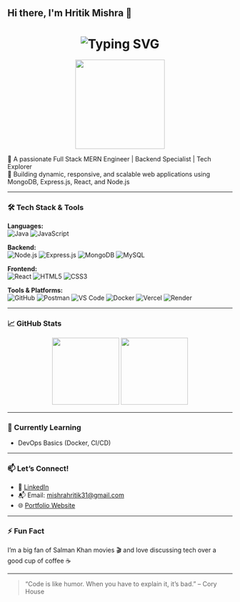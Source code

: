 ## Hi there, I'm Hritik Mishra 👋

<h1 align="center">
  <img src="https://readme-typing-svg.demolab.com?font=Fira+Code&size=28&pause=1000&center=true&vCenter=true&width=500&lines=Hi+%F0%9F%91%8B%2C+I'm+Hritik+Mishra!;Full+Stack+(MERN)+Developer" alt="Typing SVG" />
</h1>


<p align="center">
  <img src="https://media.giphy.com/media/du3J3cXyzhj75IOgvA/giphy.gif" width="200" />
</p>


🚀 A passionate Full Stack MERN Engineer | Backend Specialist | Tech Explorer  
🎯 Building dynamic, responsive, and scalable web applications using MongoDB, Express.js, React, and Node.js  


---

### 🛠️ Tech Stack & Tools

**Languages:**  
![Java](https://img.shields.io/badge/Java-ED8B00?style=flat&logo=java&logoColor=white)
![JavaScript](https://img.shields.io/badge/JavaScript-F7DF1E?style=flat&logo=javascript&logoColor=black)

**Backend:**  
![Node.js](https://img.shields.io/badge/Node.js-339933?style=flat&logo=node.js&logoColor=white)
![Express.js](https://img.shields.io/badge/Express.js-000000?style=flat&logo=express&logoColor=white)
![MongoDB](https://img.shields.io/badge/MongoDB-4EA94B?style=flat&logo=mongodb&logoColor=white)
![MySQL](https://img.shields.io/badge/MySQL-00758F?style=flat&logo=mysql&logoColor=white)

**Frontend:**  
![React](https://img.shields.io/badge/React-20232A?style=flat&logo=react&logoColor=61DAFB)
![HTML5](https://img.shields.io/badge/HTML5-E34F26?style=flat&logo=html5&logoColor=white)
![CSS3](https://img.shields.io/badge/CSS3-1572B6?style=flat&logo=css3&logoColor=white)

**Tools & Platforms:**  
![GitHub](https://img.shields.io/badge/GitHub-181717?style=flat&logo=github&logoColor=white)
![Postman](https://img.shields.io/badge/Postman-FF6C37?style=flat&logo=postman&logoColor=white)
![VS Code](https://img.shields.io/badge/VS_Code-007ACC?style=flat&logo=visual-studio-code&logoColor=white)
![Docker](https://img.shields.io/badge/Docker-2496ED?style=flat&logo=docker&logoColor=white)
![Vercel](https://img.shields.io/badge/Vercel-000000?style=flat&logo=vercel&logoColor=white)
![Render](https://img.shields.io/badge/Render-46E3B7?style=flat&logo=render&logoColor=white)


---

### 📈 GitHub Stats

<p align="center">
  <img src="https://github-readme-stats.vercel.app/api?username=hritik4096&show_icons=true&theme=radical" height="150"/>
  <img src="https://github-readme-streak-stats.herokuapp.com/?user=hritik4096&theme=radical" height="150"/>
</p>

---

### 🌱 Currently Learning

- DevOps Basics (Docker, CI/CD)

---

### 📫 Let’s Connect!

- 💼 [LinkedIn](https://www.linkedin.com/in/hritik-mishra-02955922a/)
- 📬 Email: mishrahritik31@gmail.com
- 🌐 [Portfolio Website](https://myportfolio-e58a.onrender.com/)


---

### ⚡ Fun Fact
I’m a big fan of Salman Khan movies 🎬 and love discussing tech over a good cup of coffee ☕

---

> “Code is like humor. When you have to explain it, it’s bad.” – Cory House

